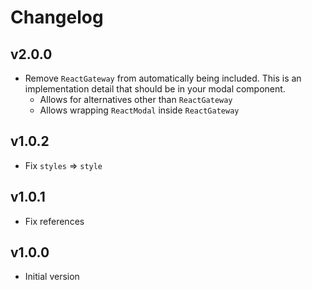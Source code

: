 # Changelog

## v2.0.0

- Remove `ReactGateway` from automatically being included. This is an
  implementation detail that should be in your modal component.
  - Allows for alternatives other than `ReactGateway`
  - Allows wrapping `ReactModal` inside `ReactGateway`

## v1.0.2

- Fix `styles` => `style`

## v1.0.1

- Fix references

## v1.0.0

- Initial version
